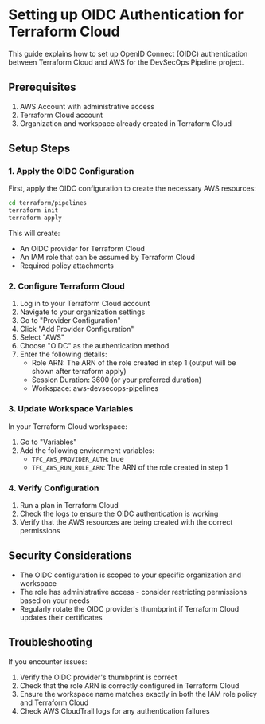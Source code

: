 # Setting up OIDC Authentication for Terraform Cloud

This guide explains how to set up OpenID Connect (OIDC) authentication between Terraform Cloud and AWS for the DevSecOps Pipeline project.

## Prerequisites

1. AWS Account with administrative access
2. Terraform Cloud account
3. Organization and workspace already created in Terraform Cloud

## Setup Steps

### 1. Apply the OIDC Configuration

First, apply the OIDC configuration to create the necessary AWS resources:

```bash
cd terraform/pipelines
terraform init
terraform apply
```

This will create:

- An OIDC provider for Terraform Cloud
- An IAM role that can be assumed by Terraform Cloud
- Required policy attachments

### 2. Configure Terraform Cloud

1. Log in to your Terraform Cloud account
2. Navigate to your organization settings
3. Go to "Provider Configuration"
4. Click "Add Provider Configuration"
5. Select "AWS"
6. Choose "OIDC" as the authentication method
7. Enter the following details:
   - Role ARN: The ARN of the role created in step 1 (output will be shown after terraform apply)
   - Session Duration: 3600 (or your preferred duration)
   - Workspace: aws-devsecops-pipelines

### 3. Update Workspace Variables

In your Terraform Cloud workspace:

1. Go to "Variables"
2. Add the following environment variables:
   - `TFC_AWS_PROVIDER_AUTH`: true
   - `TFC_AWS_RUN_ROLE_ARN`: The ARN of the role created in step 1

### 4. Verify Configuration

1. Run a plan in Terraform Cloud
2. Check the logs to ensure the OIDC authentication is working
3. Verify that the AWS resources are being created with the correct permissions

## Security Considerations

- The OIDC configuration is scoped to your specific organization and workspace
- The role has administrative access - consider restricting permissions based on your needs
- Regularly rotate the OIDC provider's thumbprint if Terraform Cloud updates their certificates

## Troubleshooting

If you encounter issues:

1. Verify the OIDC provider's thumbprint is correct
2. Check that the role ARN is correctly configured in Terraform Cloud
3. Ensure the workspace name matches exactly in both the IAM role policy and Terraform Cloud
4. Check AWS CloudTrail logs for any authentication failures 